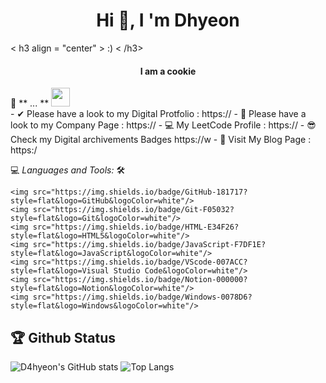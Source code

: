 <h1 align = "center" > Hi 🙂,
I 'm Dhyeon</h1>
 < h3 align = "center" > :) < /h3>

<h4 align="center">I am a cookie</h4 >

<!-- ![](https://visitor-badge.glitch.me/badge?page_id=D4hyeon.D4hyeon) -->

📝 ** ... ** <img
    src="https://media.giphy.com/media/WUlplcMpOCEmTGBtBW/giphy.gif"
    width="30">
    <br>
        - ✔ Please have a look to my Digital Protfolio : https:// 
        - 💪 Please have a look to my Company Page : https:// 
        - 💻 My LeetCode Profile : https:// 
        - 😎 Check my Digital archivements Badges https://w 
        - 🌟 Visit My Blog Page : https:/

💻 *Languages and Tools:* 🛠️<br>

    <img src="https://img.shields.io/badge/GitHub-181717?style=flat&logo=GitHub&logoColor=white"/>
    <img src="https://img.shields.io/badge/Git-F05032?style=flat&logo=Git&logoColor=white"/>
    <img src="https://img.shields.io/badge/HTML-E34F26?style=flat&logo=HTML5&logoColor=white"/>
    <img src="https://img.shields.io/badge/JavaScript-F7DF1E?style=flat&logo=JavaScript&logoColor=white"/>
    <img src="https://img.shields.io/badge/VScode-007ACC?style=flat&logo=Visual Studio Code&logoColor=white"/>
    <img src="https://img.shields.io/badge/Notion-000000?style=flat&logo=Notion&logoColor=white"/>
    <img src="https://img.shields.io/badge/Windows-0078D6?style=flat&logo=Windows&logoColor=white"/>

 ## 🏆 Github Status

![D4hyeon's GitHub stats](https://github-readme-stats.vercel.app/api?username=D4hyeon&theme=gruvbox&show_icons=true)
![Top Langs](https://github-readme-stats.vercel.app/api/top-langs/?username=D4hyeon&theme=gruvbox&ayout=compact)
